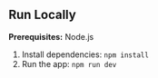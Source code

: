 
## Run Locally

**Prerequisites:**  Node.js

1. Install dependencies:
   `npm install`
2. Run the app:
   `npm run dev`
